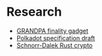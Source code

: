 # Research

- [GRANDPA finality gadget](https://github.com/w3f/consensus/blob/master/pdf/grandpa.pdf)
- [Polkadot specification draft](https://github.com/w3f/polkadot-re-spec)
- [Schnorr-Dalek Rust crypto](https://github.com/w3f/schnorr-dalek)
